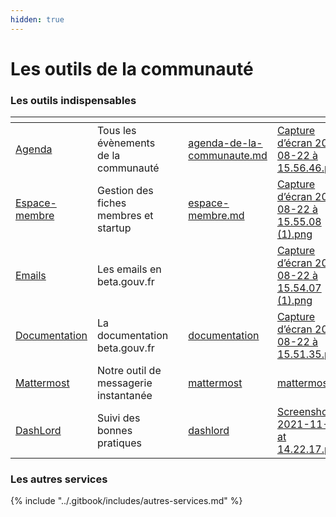 ```yaml
---
hidden: true
---
```


# Les outils de la communauté

### Les outils indispensables

<table data-view="cards"><thead><tr><th></th><th></th><th></th><th data-hidden data-card-target data-type="content-ref"></th><th data-hidden data-card-cover data-type="files"></th></tr></thead><tbody><tr><td><a href="agenda-de-la-communaute.md">Agenda</a></td><td>Tous les évènements de la communauté</td><td></td><td><a href="agenda-de-la-communaute.md">agenda-de-la-communaute.md</a></td><td><a href="../.gitbook/assets/Capture d’écran 2024-08-22 à 15.56.46.png">Capture d’écran 2024-08-22 à 15.56.46.png</a></td></tr><tr><td><a href="espace-membre.md">Espace-membre</a></td><td>Gestion des fiches membres et startup</td><td></td><td><a href="espace-membre.md">espace-membre.md</a></td><td><a href="../.gitbook/assets/Capture d’écran 2024-08-22 à 15.55.08 (1).png">Capture d’écran 2024-08-22 à 15.55.08 (1).png</a></td></tr><tr><td><a href="emails/">Emails</a></td><td>Les emails en beta.gouv.fr</td><td></td><td></td><td><a href="../.gitbook/assets/Capture d’écran 2024-08-22 à 15.54.07 (1).png">Capture d’écran 2024-08-22 à 15.54.07 (1).png</a></td></tr><tr><td><a href="documentation/">Documentation</a></td><td>La documentation beta.gouv.fr</td><td></td><td><a href="documentation/">documentation</a></td><td><a href="../.gitbook/assets/Capture d’écran 2024-08-22 à 15.51.35.png">Capture d’écran 2024-08-22 à 15.51.35.png</a></td></tr><tr><td><a href="mattermost/">Mattermost</a></td><td>Notre outil de messagerie instantanée</td><td></td><td><a href="mattermost/">mattermost</a></td><td><a href="../.gitbook/assets/mattermost.png">mattermost.png</a></td></tr><tr><td><a href="dashlord/">DashLord</a></td><td>Suivi des bonnes pratiques</td><td></td><td><a href="dashlord/">dashlord</a></td><td><a href="../.gitbook/assets/Screenshot 2021-11-04 at 14.22.17.png">Screenshot 2021-11-04 at 14.22.17.png</a></td></tr></tbody></table>

### Les autres services



{% include "../.gitbook/includes/autres-services.md" %}
